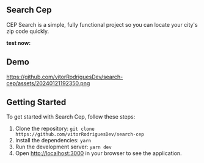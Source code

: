 ## Search Cep

CEP Search is a simple, fully functional project so you can locate your city's zip code quickly.

**test now:** 

## Demo

https://github.com/vitorRodriguesDev/search-cep/assets/20240121192350.png


## Getting Started

To get started with Search Cep, follow these steps:

1. Clone the repository: `git clone https://github.com/vitorRodriguesDev/search-cep`
2. Install the dependencies: `yarn`
3. Run the development server: `yarn dev`
5. Open [http://localhost:3000](http://localhost:3000) in your browser to see the application.

